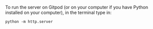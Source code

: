 To run the server on Gitpod (or on your computer if you
have Python installed on your computer), in the terminal type in:
```
python -m http.server
```